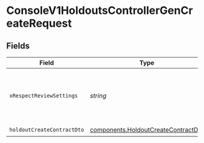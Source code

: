 # ConsoleV1HoldoutsControllerGenCreateRequest


## Fields

| Field                                                                                      | Type                                                                                       | Required                                                                                   | Description                                                                                |
| ------------------------------------------------------------------------------------------ | ------------------------------------------------------------------------------------------ | ------------------------------------------------------------------------------------------ | ------------------------------------------------------------------------------------------ |
| `xRespectReviewSettings`                                                                   | *string*                                                                                   | :heavy_minus_sign:                                                                         | Optional header to respect review settings for mutation endpoints.                         |
| `holdoutCreateContractDto`                                                                 | [components.HoldoutCreateContractDto](../../models/components/holdoutcreatecontractdto.md) | :heavy_check_mark:                                                                         | N/A                                                                                        |